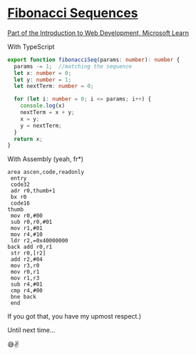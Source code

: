 # [Fibonacci Sequences](https://en.wikipedia.org/wiki/Fibonacci_sequence)

[Part of the Introduction to Web Development, Microsoft Learn](https://learn.microsoft.com/en-us/training/modules/web-development-101-introduction-programming/3-programming-languages)

With TypeScript

```TypeScript
export function fibonacciSeq(params: number): number {
  params -= 1;  //matching the sequence
  let x: number = 0;
  let y: number = 1;
  let nextTerm: number = 0;

  for (let i: number = 0; i <= params; i++) {
    console.log(x)
    nextTerm = x + y;
    x = y;
    y = nextTerm;
  }
  return x;
}
```

With Assembly (yeah, fr*)

```armasm
area ascen,code,readonly
 entry
 code32
 adr r0,thumb+1
 bx r0
 code16
thumb
 mov r0,#00
 sub r0,r0,#01
 mov r1,#01
 mov r4,#10
 ldr r2,=0x40000000
back add r0,r1
 str r0,[r2]
 add r2,#04
 mov r3,r0
 mov r0,r1
 mov r1,r3
 sub r4,#01
 cmp r4,#00
 bne back
 end
```

If you got that, you have my upmost respect.)

Until next time...

😅✌️
